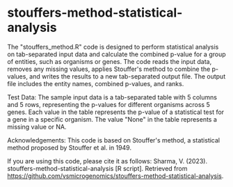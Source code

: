 # stouffers-method-statistical-analysis

The "stouffers_method.R" code is designed to perform statistical analysis on tab-separated input data and calculate the combined p-value for a group of entities, such as organisms or genes. The code reads the input data, removes any missing values, applies Stouffer's method to combine the p-values, and writes the results to a new tab-separated output file. The output file includes the entity names, combined p-values, and ranks.

Test Data:
The sample input data is a tab-separated table with 5 columns and 5 rows, representing the p-values for different organisms across 5 genes. Each value in the table represents the p-value of a statistical test for a gene in a specific organism. The value "None" in the table represents a missing value or NA.

Acknowledgements: This code is based on Stouffer's method, a statistical method proposed by Stouffer et al. in 1949.

If you are using this code, please cite it as follows: Sharma, V. (2023). stouffers-method-statistical-analysis [R script]. Retrieved from https://github.com/vsmicrogenomics/stouffers-method-statistical-analysis.

